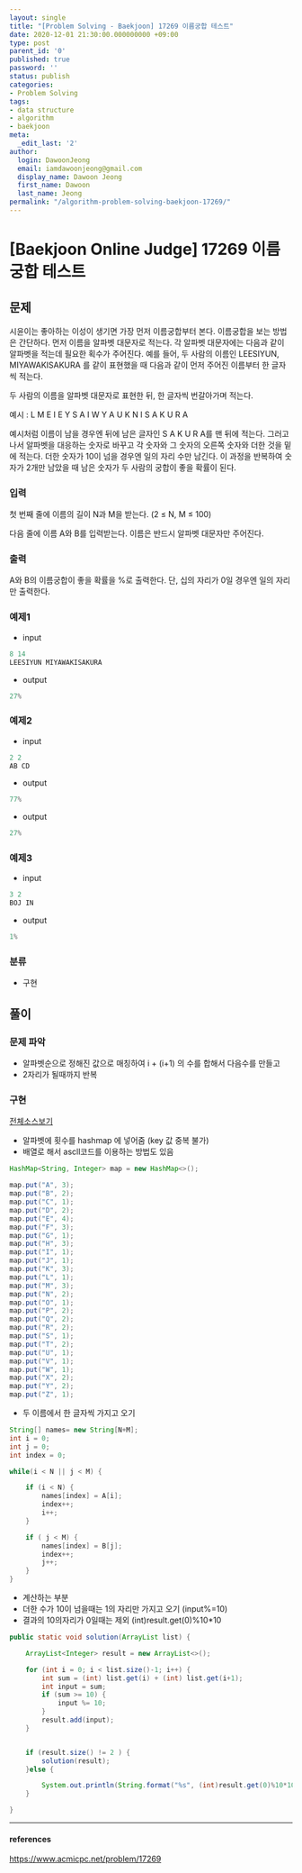 ```yaml
---
layout: single
title: "[Problem Solving - Baekjoon] 17269 이름궁합 테스트"
date: 2020-12-01 21:30:00.000000000 +09:00
type: post
parent_id: '0'
published: true
password: ''
status: publish
categories:
- Problem Solving
tags:
- data structure
- algorithm
- baekjoon
meta:
  _edit_last: '2'
author:
  login: DawoonJeong
  email: iamdawoonjeong@gmail.com
  display_name: Dawoon Jeong
  first_name: Dawoon
  last_name: Jeong
permalink: "/algorithm-problem-solving-baekjoon-17269/"
---
```

# [Baekjoon Online Judge] 17269 이름궁합 테스트

## 문제
시윤이는 좋아하는 이성이 생기면 가장 먼저 이름궁합부터 본다. 이름궁합을 보는 방법은 간단하다. 먼저 이름을 알파벳 대문자로 적는다. 각 알파벳 대문자에는 다음과 같이 알파벳을 적는데 필요한 획수가 주어진다. 예를 들어, 두 사람의 이름인 LEESIYUN, MIYAWAKISAKURA 를 같이 표현했을 때 다음과 같이 먼저 주어진 이름부터 한 글자씩 적는다.


두 사람의 이름을 알파벳 대문자로 표현한 뒤, 한 글자씩 번갈아가며 적는다.

예시 :  L M E I E Y S A I W Y A U K N I S A K U R A

예시처럼 이름이 남을 경우엔 뒤에 남은 글자인 S A K U R A를 맨 뒤에 적는다. 그러고 나서 알파벳을 대응하는 숫자로 바꾸고 각 숫자와 그 숫자의 오른쪽 숫자와 더한 것을 밑에 적는다. 더한 숫자가 10이 넘을 경우엔 일의 자리 수만 남긴다. 이 과정을 반복하여 숫자가 2개만 남았을 때 남은 숫자가 두 사람의 궁합이 좋을 확률이 된다.

### 입력
첫 번째 줄에 이름의 길이 N과 M을 받는다. (2 ≤ N, M ≤ 100)

다음 줄에 이름 A와 B를 입력받는다. 이름은 반드시 알파벳 대문자만 주어진다.

### 출력
A와 B의 이름궁합이 좋을 확률을 %로 출력한다. 단, 십의 자리가 0일 경우엔 일의 자리만 출력한다.

### 예제1
- input

```java
8 14
LEESIYUN MIYAWAKISAKURA
```

- output

```java
27%
```

### 예제2
- input

```java
2 2
AB CD
```

- output

```java
77%
```

- output

```java
27%
```

### 예제3
- input

```java
3 2
BOJ IN
```

- output

```java
1%
```

### 분류
- 구현

## 풀이

### 문제 파악

- 알파벳순으로 정해진 값으로 매칭하여 i + (i+1) 의 수를 합해서 다음수를 만들고
- 2자리가 될때까지 반복

### 구현

[전체소스보기](https://github.com/iamdawoonjeong/java-datastructure-algorithm/blob/master/java-algorithm-problem-solving/src/baekjoon/problem17269/Main.java)

- 알파벳에 횟수를 hashmap 에 넣어줌 (key 값 중복 불가)
- 배열로 해서 ascll코드를 이용하는 방법도 있음

```java
HashMap<String, Integer> map = new HashMap<>();

map.put("A", 3);
map.put("B", 2);
map.put("C", 1);
map.put("D", 2);
map.put("E", 4);
map.put("F", 3);
map.put("G", 1);
map.put("H", 3);
map.put("I", 1);
map.put("J", 1);
map.put("K", 3);
map.put("L", 1);
map.put("M", 3);
map.put("N", 2);
map.put("O", 1);
map.put("P", 2);
map.put("Q", 2);
map.put("R", 2);
map.put("S", 1);
map.put("T", 2);
map.put("U", 1);
map.put("V", 1);
map.put("W", 1);
map.put("X", 2);
map.put("Y", 2);
map.put("Z", 1);
```

- 두 이름에서 한 글자씩 가지고 오기

```java
String[] names= new String[N+M];
int i = 0;
int j = 0;
int index = 0;

while(i < N || j < M) {

    if (i < N) {
        names[index] = A[i];
        index++;
        i++;
    }

    if ( j < M) {
        names[index] = B[j];
        index++;
        j++;
    }
}
```

- 계산하는 부분
- 더한 수가 10이 넘을때는 1의 자리만 가지고 오기 (input%=10)
- 결과의 10의자리가 0일때는 제외 (int)result.get(0)%10*10

```java
public static void solution(ArrayList list) {

    ArrayList<Integer> result = new ArrayList<>();

    for (int i = 0; i < list.size()-1; i++) {
        int sum = (int) list.get(i) + (int) list.get(i+1);
        int input = sum;
        if (sum >= 10) {
            input %= 10;
        }
        result.add(input);
    }


    if (result.size() != 2 ) {
        solution(result);
    }else {

        System.out.println(String.format("%s", (int)result.get(0)%10*10 + result.get(1)%10) + "%");  
    }

}

```


---

#### references
<https://www.acmicpc.net/problem/17269>

